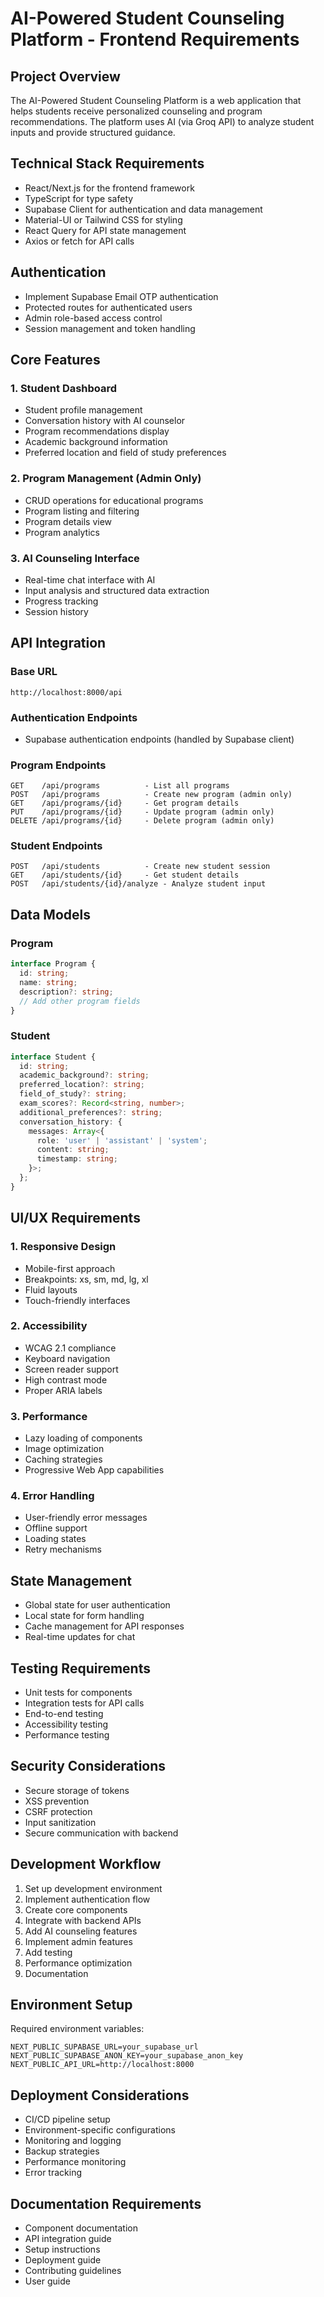 # AI-Powered Student Counseling Platform - Frontend Requirements

## Project Overview
The AI-Powered Student Counseling Platform is a web application that helps students receive personalized counseling and program recommendations. The platform uses AI (via Groq API) to analyze student inputs and provide structured guidance.

## Technical Stack Requirements
- React/Next.js for the frontend framework
- TypeScript for type safety
- Supabase Client for authentication and data management
- Material-UI or Tailwind CSS for styling
- React Query for API state management
- Axios or fetch for API calls

## Authentication
- Implement Supabase Email OTP authentication
- Protected routes for authenticated users
- Admin role-based access control
- Session management and token handling

## Core Features

### 1. Student Dashboard
- Student profile management
- Conversation history with AI counselor
- Program recommendations display
- Academic background information
- Preferred location and field of study preferences

### 2. Program Management (Admin Only)
- CRUD operations for educational programs
- Program listing and filtering
- Program details view
- Program analytics

### 3. AI Counseling Interface
- Real-time chat interface with AI
- Input analysis and structured data extraction
- Progress tracking
- Session history

## API Integration

### Base URL
```
http://localhost:8000/api
```

### Authentication Endpoints
- Supabase authentication endpoints (handled by Supabase client)

### Program Endpoints
```
GET    /api/programs          - List all programs
POST   /api/programs          - Create new program (admin only)
GET    /api/programs/{id}     - Get program details
PUT    /api/programs/{id}     - Update program (admin only)
DELETE /api/programs/{id}     - Delete program (admin only)
```

### Student Endpoints
```
POST   /api/students          - Create new student session
GET    /api/students/{id}     - Get student details
POST   /api/students/{id}/analyze - Analyze student input
```

## Data Models

### Program
```typescript
interface Program {
  id: string;
  name: string;
  description?: string;
  // Add other program fields
}
```

### Student
```typescript
interface Student {
  id: string;
  academic_background?: string;
  preferred_location?: string;
  field_of_study?: string;
  exam_scores?: Record<string, number>;
  additional_preferences?: string;
  conversation_history: {
    messages: Array<{
      role: 'user' | 'assistant' | 'system';
      content: string;
      timestamp: string;
    }>;
  };
}
```

## UI/UX Requirements

### 1. Responsive Design
- Mobile-first approach
- Breakpoints: xs, sm, md, lg, xl
- Fluid layouts
- Touch-friendly interfaces

### 2. Accessibility
- WCAG 2.1 compliance
- Keyboard navigation
- Screen reader support
- High contrast mode
- Proper ARIA labels

### 3. Performance
- Lazy loading of components
- Image optimization
- Caching strategies
- Progressive Web App capabilities

### 4. Error Handling
- User-friendly error messages
- Offline support
- Loading states
- Retry mechanisms

## State Management
- Global state for user authentication
- Local state for form handling
- Cache management for API responses
- Real-time updates for chat

## Testing Requirements
- Unit tests for components
- Integration tests for API calls
- End-to-end testing
- Accessibility testing
- Performance testing

## Security Considerations
- Secure storage of tokens
- XSS prevention
- CSRF protection
- Input sanitization
- Secure communication with backend

## Development Workflow
1. Set up development environment
2. Implement authentication flow
3. Create core components
4. Integrate with backend APIs
5. Add AI counseling features
6. Implement admin features
7. Add testing
8. Performance optimization
9. Documentation

## Environment Setup
Required environment variables:
```
NEXT_PUBLIC_SUPABASE_URL=your_supabase_url
NEXT_PUBLIC_SUPABASE_ANON_KEY=your_supabase_anon_key
NEXT_PUBLIC_API_URL=http://localhost:8000
```

## Deployment Considerations
- CI/CD pipeline setup
- Environment-specific configurations
- Monitoring and logging
- Backup strategies
- Performance monitoring
- Error tracking

## Documentation Requirements
- Component documentation
- API integration guide
- Setup instructions
- Deployment guide
- Contributing guidelines
- User guide 